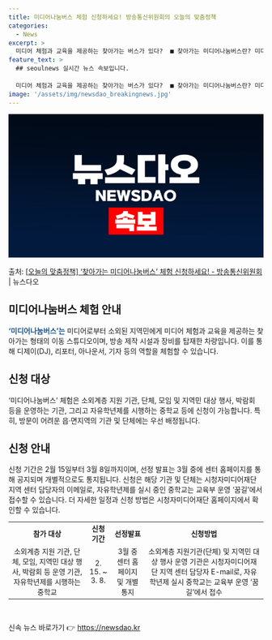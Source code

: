 ```yaml
---
title: 미디어나눔버스 체험 신청하세요! 방송통신위원회의 오늘의 맞춤정책
categories:
  - News
excerpt: >
  미디어 체험과 교육을 제공하는 찾아가는 버스가 있다?  ■ 찾아가는 미디어나눔버스란? 미디어로부터 소외된 지…
feature_text: >
  ## seoulnews 실시간 뉴스 속보입니다.

  미디어 체험과 교육을 제공하는 찾아가는 버스가 있다?  ■ 찾아가는 미디어나눔버스란? 미디어로부터 소외된 지…
image: '/assets/img/newsdao_breakingnews.jpg'
---
```


![뉴스다오 속보](/assets/img/newsdao_breakingnews.jpg)

<p>출처: <a href="https://newsdao.kr/3212" rel="dofollow">[오늘의 맞춤정책] ‘찾아가는 미디어나눔버스’ 체험 신청하세요! - 방송통신위원회</a> | 뉴스다오</p>

<h2 data-ke-size="size26">미디어나눔버스 체험 안내</h2>
<p data-ke-size="size16"><b><span style="color: #1a5490;">‘미디어나눔버스’는</span></b> 미디어로부터 소외된 지역민에게 미디어 체험과 교육을 제공하는 찾아가는 형태의 이동 스튜디오이며, 방송 제작 시설과 장비를 탑재한 차량입니다. 이를 통해 디제이(DJ), 리포터, 아나운서, 기자 등의 역할을 체험할 수 있습니다.</p>

<h2 data-ke-size="size26">신청 대상</h2>
<p data-ke-size="size16">‘미디어나눔버스’ 체험은 소외계층 지원 기관, 단체, 모임 및 지역민 대상 행사, 박람회 등을 운영하는 기관, 그리고 자유학년제를 시행하는 중학교 등에 신청이 가능합니다. 특히, 방문이 어려운 읍·면지역의 기관 및 단체에는 우선 배정됩니다.</p>

<h2 data-ke-size="size26">신청 안내</h2>
<p data-ke-size="size16">신청 기간은 2월 15일부터 3월 8일까지이며, 선정 발표는 3월 중에 센터 홈페이지를 통해 공지되며 개별적으로도 통지됩니다. 신청은 해당 기관 및 단체는 시청자미디어재단 지역 센터 담당자의 이메일로, 자유학년제를 실시 중인 중학교는 교육부 운영 ‘꿈길’에서 접수할 수 있습니다. 더 자세한 일정과 신청 방법은 시청자미디어재단 홈페이지에서 확인할 수 있습니다.</p>

<table>
  <tr>
    <td style="text-align: center; height: 17px;"><b>참가 대상</b></td>
    <td style="text-align: center; height: 17px;"><b>신청기간</b></td>
    <td style="text-align: center; height: 17px;"><b>선정발표</b></td>
    <td style="text-align: center; height: 17px;"><b>신청방법</b></td>
  </tr>
  <tr>
    <td style="text-align: center; height: 17px;">소외계층 지원 기관, 단체, 모임, 지역민 대상 행사, 박람회 등 운영 기관, 자유학년제를 시행하는 중학교</td>
    <td style="text-align: center; height: 17px;">2. 15. ~ 3. 8.</td>
    <td style="text-align: center; height: 17px;">3월 중 센터 홈페이지 및 개별 통지</td>
    <td style="text-align: center; height: 17px;">소외계층 지원기관(단체) 및 지역민 대상 행사 운영 기관은 시청자미디어재단 지역 센터 담당자 E-mail로, 자유학년제 실시 중학교는 교육부 운영 ‘꿈길’에서 접수</td>
  </tr>
</table>

<p data-ke-size="size16">&nbsp;</p> 

신속 뉴스 바로가기 👉 <a href="https://newsdao.kr" rel="dofollow">https://newsdao.kr</a>


